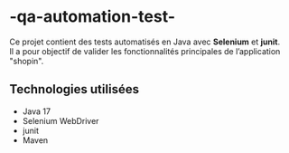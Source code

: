 # -qa-automation-test-
Ce projet contient des tests automatisés en Java avec **Selenium** et **junit**.  
Il a pour objectif de valider les fonctionnalités principales de l’application "shopin".

## Technologies utilisées
- Java 17
- Selenium WebDriver
- junit
- Maven
